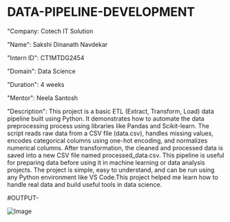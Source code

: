 # DATA-PIPELINE-DEVELOPMENT
"Company: Cotech IT Solution

"Name": Sakshi Dinanath Navdekar

"Intern ID": CT1MTDG2454

"Domain": Data Science

"Duration": 4 weeks

"Mentor": Neela Santosh

"Description": This project is a basic ETL (Extract, Transform, Load) data pipeline built using Python. It demonstrates how to automate the data preprocessing process using libraries like Pandas and Scikit-learn. The script reads raw data from a CSV file (data.csv), handles missing values, encodes categorical columns using one-hot encoding, and normalizes numerical columns. After transformation, the cleaned and processed data is saved into a new CSV file named processed_data.csv. This pipeline is useful for preparing data before using it in machine learning or data analysis projects. The project is simple, easy to understand, and can be run using any Python environment like VS Code.This project helped me learn how to handle real data and build useful tools in data science.

#OUTPUT-

![Image](https://github.com/user-attachments/assets/217e2297-86de-4e9e-bcbb-8dbde9ff2077)
